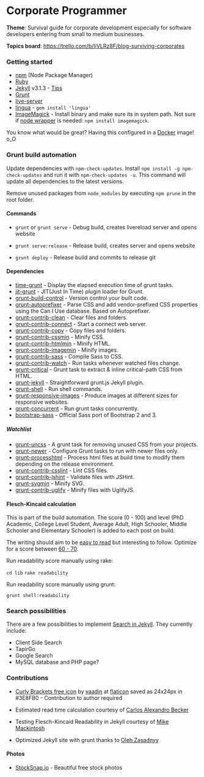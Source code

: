 # Corporate Programmer

**Theme**: Survival guide for corporate development especially for software developers entering from small to medium businesses.

**Topics board**: https://trello.com/b/IiVLRz8F/blog-surviving-corporates

### Getting started

* [npm](https://www.npmjs.com/) (Node Package Manager)
* [Ruby](https://www.ruby-lang.org/)
* [Jekyll](https://jekyllrb.com/) v3.1.3 - [Tips](http://jekyll.tips/)
* [Grunt](http://gruntjs.com/getting-started)
* [live-server](https://github.com/tapio/live-server)
* [lingua](https://github.com/dbalatero/lingua) - `gem install 'lingua'`
* [ImageMagick](http://www.imagemagick.org/script/binary-releases.php) - Install binary and make sure its in system path. Not sure if [node wrapper](https://www.npmjs.com/package/imagemagick) is needed: `npm install imagemagick`.

You know what would be great? Having this configured in a
[Docker](https://www.docker.com/) image! o_O

### Grunt build automation

Update dependencies with `npm-check-updates`. Install
`npm install -g npm-check-updates` and run it with `npm-check-updates -u`.
This command will update all dependencies to the latest versions.

Remove unused packages from `node_modules` by executing `npm prune` in the root
folder.

#### Commands

* `grunt` or `grunt serve` - Debug build, creates livereload server and opens website

* `grunt serve:release` - Release build, creates server and opens website

* `grunt deploy` - Release build and commits to release git


#### Dependencies

* [time-grunt](https://github.com/sindresorhus/time-grunt) - Display the elapsed execution time of grunt tasks.
* [jit-grunt](https://github.com/shootaroo/jit-grunt) - JIT(Just In Time) plugin loader for Grunt.
* [grunt-build-control](https://github.com/robwierzbowski/grunt-build-control) - Version control your built code.
* [grunt-autoprefixer](https://github.com/nDmitry/grunt-autoprefixer) - Parse CSS and add vendor-prefixed CSS properties using the Can I Use database. Based on Autoprefixer.
* [grunt-contrib-clean](https://github.com/gruntjs/grunt-contrib-clean) - Clear files and folders.
* [grunt-contrib-connect](https://github.com/gruntjs/grunt-contrib-connect) - Start a connect web server.
* [grunt-contrib-copy](https://github.com/gruntjs/grunt-contrib-copy) - Copy files and folders.
* [grunt-contrib-cssmin](https://github.com/gruntjs/grunt-contrib-cssmin) - Minify CSS.
* [grunt-contrib-htmlmin](https://github.com/gruntjs/grunt-contrib-htmlmin) - Minify HTML.
* [grunt-contrib-imagemin](https://github.com/gruntjs/grunt-contrib-imagemin) - Minify images.
* [grunt-contrib-sass](https://github.com/gruntjs/grunt-contrib-sass) - Compile Sass to CSS.
* [grunt-contrib-watch](https://github.com/gruntjs/grunt-contrib-watch) - Run tasks whenever watched files change.
* [grunt-critical](https://github.com/bezoerb/grunt-critical) - Grunt task to extract & inline critical-path CSS from HTML.
* [grunt-jekyll](https://github.com/dannygarcia/grunt-jekyll) - Straightforward grunt.js Jekyll plugin.
* [grunt-shell](https://github.com/sindresorhus/grunt-shell) - Run shell commands.
* [grunt-responsive-images](https://github.com/andismith/grunt-responsive-images/) - Produce images at different sizes for responsive websites.
* [grunt-concurrent](https://github.com/sindresorhus/grunt-concurrent) - Run grunt tasks concurrently.
* [bootstrap-sass](https://github.com/twbs/bootstrap-sass) - Official Sass port of Bootstrap 2 and 3.

##### Watchlist

* [grunt-uncss](https://github.com/addyosmani/grunt-uncss) - A grunt task for removing unused CSS from your projects.
* [grunt-newer](https://github.com/tschaub/grunt-newer) - Configure Grunt tasks to run with newer files only.
* [grunt-processhtml](https://github.com/dciccale/grunt-processhtml) - Process html files at build time to modify them depending on the release environment.
* [grunt-contrib-csslint](https://github.com/gruntjs/grunt-contrib-csslint) - Lint CSS files.
* [grunt-contrib-jshint](https://github.com/gruntjs/grunt-contrib-jshint) - Validate files with JSHint.
* [grunt-svgmin](https://github.com/sindresorhus/grunt-svgmin) - Minify SVG.
* [grunt-contrib-uglify](https://github.com/gruntjs/grunt-contrib-uglify) - Minify files with UglifyJS.

#### Flesch-Kincaid calculation

This is part of the build automation. The score (0 - 100) and level
(PhD Academic, College Level Student, Average Adult, High Schooler,
Middle Schooler and Elementary Schooler) is added to each post on build.

The writing should aim to be [easy to read](https://contently.com/strategist/2015/01/28/this-surprising-reading-level-analysis-will-change-the-way-you-write/)
but interesting to follow. Optimize for a score between [60 - 70](http://www.vervesearch.com/blog/how-to-optimise-your-content-for-success-with-the-flesch-kincaid-scale-readability-statistics/).

Run readability score manually using rake:

`cd lib`
`rake readability`

Run readability score manually using grunt:

`grunt shell:readability`

### Search possibilities

There are a few possibilities to implement [Search in Jekyll](http://jekyll.tips/tutorials/search/).
They currently include:

* Client Side Search
* TapirGo
* Google Search
* MySQL database and PHP page?

### Contributions

* [Curly Brackets free icon](http://www.flaticon.com/free-icon/curly-brackets_106842)
  by [vaadin](http://www.flaticon.com/authors/vaadin) at [flaticon](http://www.flaticon.com)
  saved as 24x24px in #3E8FB0 - Contribution to author required

* Estimated read time calculation courtesy of [Carlos Alexandro Becker](http://carlosbecker.com/posts/jekyll-reading-time-without-plugins)

* Testing Flesch-Kincaid Readability in Jekyll courtesy of [Mike Mackintosh](https://www.mikemackintosh.com/flesch-readability-in-jekyll/)

* Optimized Jekyll site with grunt thanks to
[Oleh Zasadnyy](http://o.zasadnyy.com/blog/optimized-jekyll-site-with-grunt/)

#### Photos

* [StockSnap.io](https://stocksnap.io) - Beautiful free stock photos